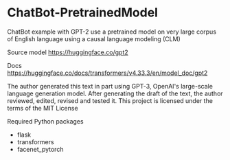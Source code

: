 # ChatBot-PretrainedModel
ChatBot example with GPT-2 use a pretrained model on very large corpus of English language using a causal language modeling (CLM)

Source model
	https://huggingface.co/gpt2

Docs
	https://huggingface.co/docs/transformers/v4.33.3/en/model_doc/gpt2


The author generated this text in part using GPT-3, OpenAI's large-scale language generation model.
After generating the draft of the text, the author reviewed, edited, revised and tested it.
This project is licensed under the terms of the MIT License

Required Python packages
- flask
- transformers
- facenet_pytorch
